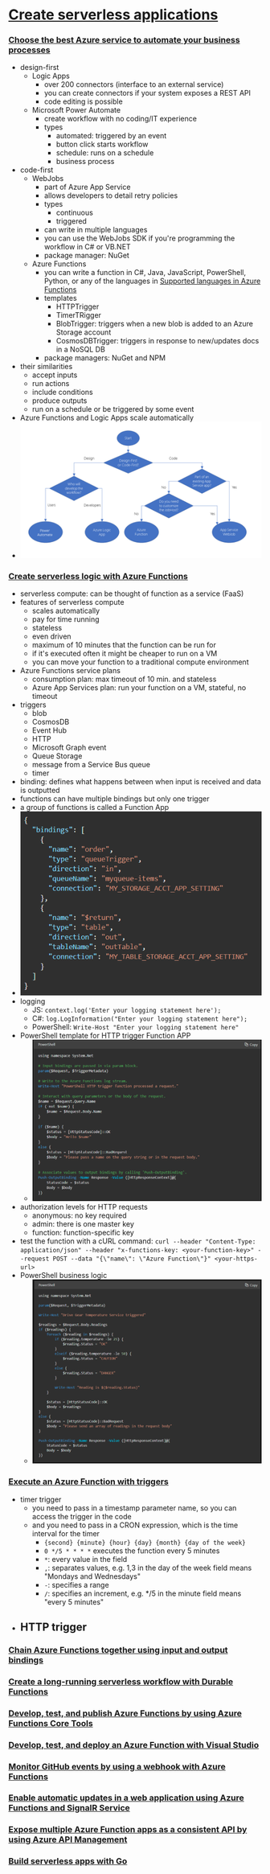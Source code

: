 # [Create serverless applications](https://docs.microsoft.com/en-us/learn/paths/create-serverless-applications/)

### [Choose the best Azure service to automate your business processes](https://docs.microsoft.com/en-us/learn/modules/choose-azure-service-to-integrate-and-automate-business-processes/)
- design-first
    - Logic Apps
        - over 200 connectors (interface to an external service)
        - you can create connectors if your system exposes a REST API
        - code editing is possible
    - Microsoft Power Automate
        - create workflow with no coding/IT experience
        - types
            - automated: triggered by an event
            - button click starts workflow
            - schedule: runs on a schedule
            - business process
- code-first
    - WebJobs
        - part of Azure App Service
        - allows developers to detail retry policies
        - types
            - continuous
            - triggered
        - can write in multiple languages
        - you can use the WebJobs SDK if you're programming the workflow in C# or VB.NET
        - package manager: NuGet
    - Azure Functions
        - you can write a function in C#, Java, JavaScript, PowerShell, Python, or any of the languages in [Supported languages in Azure Functions](https://docs.microsoft.com/en-us/azure/azure-functions/supported-languages)
        - templates
            - HTTPTrigger
            - TimerTRigger
            - BlobTrigger: triggers when a new blob is added to an Azure Storage account
            - CosmosDBTrigger: triggers in response to new/updates docs in a NoSQL DB
        - package managers: NuGet and NPM
- their similarities
    - accept inputs
    - run actions
    - include conditions
    - produce outputs
    - run on a schedule or be triggered by some event
- Azure Functions and Logic Apps scale automatically
- ![choice flow diagram](choice-flow-diagram.png)

### [Create serverless logic with Azure Functions](https://docs.microsoft.com/en-us/learn/modules/create-serverless-logic-with-azure-functions/)
- serverless compute: can be thought of function as a service (FaaS)
- features of serverless compute
    - scales automatically
    - pay for time running
    - stateless
    - even driven
    - maximum of 10 minutes that the function can be run for
    - if it's executed often it might be cheaper to run on a VM
    - you can move your function to a traditional compute environment
- Azure Functions service plans
    - consumption plan: max timeout of 10 min. and stateless
    - Azure App Services plan: run your function on a VM, stateful, no timeout
- triggers
    - blob
    - CosmosDB
    - Event Hub
    - HTTP
    - Microsoft Graph event
    - Queue Storage
    - message from a Service Bus queue
    - timer
- binding: defines what happens between when input is received and data is outputted
- functions can have multiple bindings but only one trigger
- a group of functions is called a Function App
- ![function.json](functionjson.png)
- logging
    - JS: `context.log('Enter your logging statement here');`
    - C#: `log.LogInformation("Enter your logging statement here");`
    - PowerShell: `Write-Host "Enter your logging statement here"`
- PowerShell template for HTTP trigger Function APP
    - ![powershell template](powershelltemplate.png)
- authorization levels for HTTP requests
    - anonymous: no key required
    - admin: there is one master key
    - function: function-specific key
- test the function with a cURL command: `curl --header "Content-Type: application/json" --header "x-functions-key: <your-function-key>" --request POST --data "{\"name\": \"Azure Function\"}" <your-https-url>`
- PowerShell business logic
    - ![powershell function](powershellfunction.png)

### [Execute an Azure Function with triggers](https://docs.microsoft.com/en-us/learn/modules/execute-azure-function-with-triggers/)
- timer trigger
    - you need to pass in a timestamp parameter name, so you can access the trigger in the code
    - and you need to pass in a CRON expression, which is the time interval for the timer
        - `{second} {minute} {hour} {day} {month} {day of the week}`
        - `0 */5 * * * *` executes the function every 5 minutes
        - `*`: every value in the field
        - `,`: separates values, e.g. 1,3 in the day of the week field means "Mondays and Wednesdays"
        - `-`: specifies a range
        - `/`: specifies an increment, e.g. */5 in the minute field means "every 5 minutes"
- HTTP trigger
    - 

### [Chain Azure Functions together using input and output bindings](https://docs.microsoft.com/en-us/learn/modules/chain-azure-functions-data-using-bindings/)

### [Create a long-running serverless workflow with Durable Functions](https://docs.microsoft.com/en-us/learn/modules/create-long-running-serverless-workflow-with-durable-functions/)

### [Develop, test, and publish Azure Functions by using Azure Functions Core Tools](https://docs.microsoft.com/en-us/learn/modules/develop-test-deploy-azure-functions-with-core-tools/)

### [Develop, test, and deploy an Azure Function with Visual Studio](https://docs.microsoft.com/en-us/learn/modules/develop-test-deploy-azure-functions-with-visual-studio/)

### [Monitor GitHub events by using a webhook with Azure Functions](https://docs.microsoft.com/en-us/learn/modules/monitor-github-events-with-a-function-triggered-by-a-webhook/)

### [Enable automatic updates in a web application using Azure Functions and SignalR Service](https://docs.microsoft.com/en-us/learn/modules/automatic-update-of-a-webapp-using-azure-functions-and-signalr/)

### [Expose multiple Azure Function apps as a consistent API by using Azure API Management](https://docs.microsoft.com/en-us/learn/modules/build-serverless-api-with-functions-api-management/)

### [Build serverless apps with Go](https://docs.microsoft.com/en-us/learn/modules/serverless-go/)
